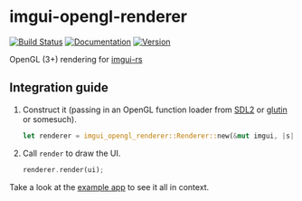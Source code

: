 # imgui-opengl-renderer

[![Build Status](https://travis-ci.org/michaelfairley/rust-imgui-opengl-renderer.svg?branch=master)](https://travis-ci.org/michaelfairley/rust-imgui-opengl-renderer)
[![Documentation](https://docs.rs/imgui-opengl-renderer/badge.svg)](https://docs.rs/imgui-opengl-renderer)
[![Version](https://img.shields.io/crates/v/imgui-opengl-renderer.svg)](https://crates.io/crates/imgui-opengl-renderer)

OpenGL (3+) rendering for [imgui-rs](https://github.com/Gekkio/imgui-rs)

## Integration guide

1. Construct it (passing in an OpenGL function loader from [SDL2](https://github.com/Rust-SDL2/rust-sdl2) or [glutin](https://github.com/tomaka/glutin) or somesuch).
   ```rust
   let renderer = imgui_opengl_renderer::Renderer::new(&mut imgui, |s| video.gl_get_proc_address(s) as _);
   ```
2. Call `render` to draw the UI.
   ```rust
   renderer.render(ui);
   ```

Take a look at the [example app](https://github.com/michaelfairley/rust-imgui-opengl-renderer/blob/master/examples/demo.rs) to see it all in context.
